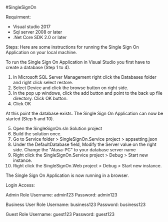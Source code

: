 #SingleSignOn

Requirment:
- Visual studio 2017
- Sql server 2008 or later
- .Net Core SDK 2.0 or later

Steps:
Here are some instructions for running the Single Sign On Application on your local machine.

To run the Single Sign On Application in Visual Studio you first have to create a database (Step 1 to 4).

1. In Microsoft SQL Server Management right click the Databases folder and right click select restore.
2. Select Device and click the browse button on right side.
3. In the pop up windows, click the add button and point to the back up file directory. Click OK button. 
4. Click OK 

At this point the database exists. The Single Sign On Application can now be started (Step 5 and 10).

5. Open the SingleSignOn.sln Solution project 
6. Build the solution once.
7. Go to Service folder > SingleSignOn.Service project > appsetting.json
8. Under the DefaultDatabase field, Modify the Server value on the right side. Change the "Atasa-PC" to your database server name
9. Right click the SingleSignOn.Service project > Debug > Start new instance.
10. Right click the SingleSignOn.Web project > Debug > Start new instance.

The Single Sign On Application is now running in a browser.

Login Access:

Admin Role
Username: admin123
Password: admin123

Business User Role
Username: business123
Password: business123

Guest Role
Username: guest123
Password: guest123
